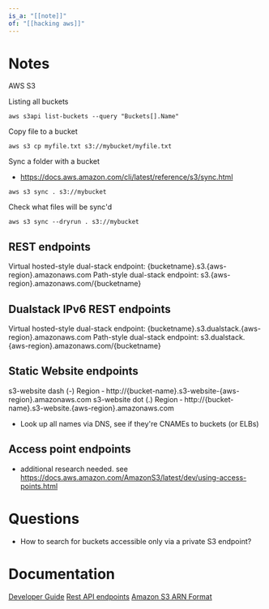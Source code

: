 ```yaml
---
is_a: "[[note]]"
of: "[[hacking aws]]"
---
```

# Notes
AWS S3

Listing all buckets
```
aws s3api list-buckets --query "Buckets[].Name"
```

Copy file to a bucket
```
aws s3 cp myfile.txt s3://mybucket/myfile.txt
```

Sync a folder with a bucket
- https://docs.aws.amazon.com/cli/latest/reference/s3/sync.html
```
aws s3 sync . s3://mybucket
```

Check what files will be sync'd
```
aws s3 sync --dryrun . s3://mybucket
```
## REST endpoints
Virtual hosted-style dual-stack endpoint:
    {bucketname}.s3.{aws-region}.amazonaws.com
Path-style dual-stack endpoint:
    s3.{aws-region}.amazonaws.com/{bucketname}

## Dualstack IPv6 REST endpoints
Virtual hosted-style dual-stack endpoint:
    {bucketname}.s3.dualstack.{aws-region}.amazonaws.com
Path-style dual-stack endpoint:
    s3.dualstack.{aws-region}.amazonaws.com/{bucketname}

## Static Website endpoints
s3-website dash (-) Region ‐ http://{bucket-name}.s3-website-{aws-region}.amazonaws.com
s3-website dot (.) Region ‐ http://{bucket-name}.s3-website.{aws-region}.amazonaws.com

* Look up all names via DNS, see if they're CNAMEs to buckets (or ELBs)

## Access point endpoints
* additional research needed. see https://docs.aws.amazon.com/AmazonS3/latest/dev/using-access-points.html

# Questions
* How to search for buckets accessible only via a private S3 endpoint?

# Documentation
[Developer Guide](https://docs.aws.amazon.com/AmazonS3/latest/dev/Welcome.html)
[Rest API endpoints](https://docs.aws.amazon.com/general/latest/gr/s3.html)
[Amazon S3 ARN Format](https://docs.aws.amazon.com/AmazonS3/latest/dev/s3-arn-format.html)
